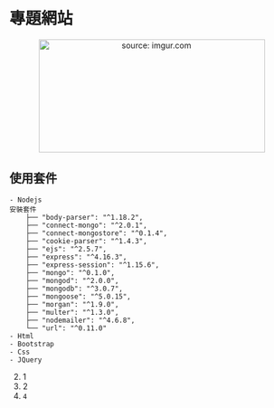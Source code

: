 # 專題網站
<p align="center">
  <a href="http://pccuac.hopto.org:3000/">
    <img src="https://i.imgur.com/DwH6uA0.png"  width="400" height="200" title="source: imgur.com" />
  </a> 
</p>

## 使用套件

```- MongoDB
- Nodejs    
安裝套件
    ├── "body-parser": "^1.18.2",
    ├── "connect-mongo": "^2.0.1",
    ├── "connect-mongostore": "^0.1.4",
    ├── "cookie-parser": "^1.4.3",
    ├── "ejs": "^2.5.7",
    ├── "express": "^4.16.3",
    ├── "express-session": "^1.15.6",
    ├── "mongo": "^0.1.0",
    ├── "mongod": "^2.0.0",
    ├── "mongodb": "^3.0.7",
    ├── "mongoose": "^5.0.15",
    ├── "morgan": "^1.9.0",
    ├── "multer": "^1.3.0",
    ├── "nodemailer": "^4.6.8",
    └── "url": "^0.11.0"
- Html
- Bootstrap
- Css
- JQuery
```
2. 1
2. 2
2. ```4```
